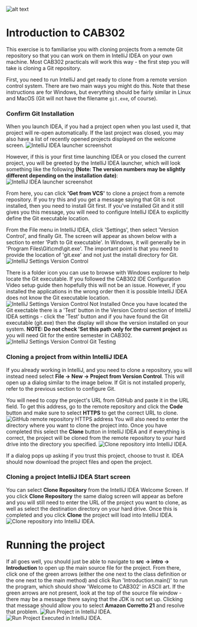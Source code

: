 ![alt text](./images/AdobeStock_902503425.jpeg "Agile Software Development")
# Introduction to CAB302

This exercise is to familiarise you with cloning projects from a remote Git repository so that you can work on them in IntelliJ IDEA on your own machine. Most CAB302 practicals will work this way - the first step you will take is cloning a Git repository.

First, you need to run IntelliJ and get ready to clone from a remote version control system. There are two main ways you might do this. Note that these instructions are for Windows, but everything should be fairly similar in Linux and MacOS (Git will not have the filename `git.exe`, of course).

### Confirm Git Installation

When you launch IDEA, if you had a project open when you last used it, that project will re-open automatically. If the last project was closed, you may also have a list of recently opened projects displayed on the welcome screen.
![IntelliJ IDEA launcher screenshot](./images/IntelliJStartUpOptions.png)

However, if this is your first time launching IDEA or you closed the current project, you will be greeted by the IntelliJ IDEA launcher, which will look something like the following **(Note: The version numbers may be slightly different depending on the installation date)**:
![IntelliJ IDEA launcher screenshot](./images/intellij1.png)

From here, you can click **'Get from VCS'** to clone a project from a remote repository. If you try this and you get a message saying that Git is not installed, then you need to install Git first. If you've installed Git and it still gives you this message, you will need to configure IntelliJ IDEA to explicitly define the Git executable location.

From the File menu in IntelliJ IDEA, click 'Settings', then select 'Version Control', and finally Git. The screen will appear as shown below with a section to enter 'Path to Git executable'. In Windows, it will generally be in 'Program Files\Git\cmd\git.exe'. The important point is that you need to provide the location of 'git.exe' and not just the install directory for Git. 
![IntelliJ Settings Version Control](./images/GitConfigCorrect.png)

There is a folder icon you can use to browse with Windows explorer to help locate the Git executable. If you followed the CAB302 IDE Configuration Video setup guide then hopefully this will not be an issue. However, if you installed the applications in the wrong order then it is possible IntelliJ IDEA does not know the Git executable location. 
![IntelliJ Settings Version Control Not Installed](./images/GitNotInstalled.png)
Once you have located the Git exectable there is a 'Test' button in the Version Control section of IntelliJ IDEA settings - click the 'Test' button and if you have found the Git executable (git.exe) then the display will show the version installed on your system.
**NOTE: Do not check 'Set this path only for the current project** as you will need Git for the entire semester in CAB302.
![IntelliJ Settings Version Control Git Testing](./images/SelectingGitIntelliJ.png)

### Cloning a project from within IntelliJ IDEA 

If you already working in IntelliJ, and you need to clone a repository, you will instead need select **File -> New -> Project from Version Control**. This will open up a dialog similar to the image below. If Git is not installed properly, refer to the previous section to configure Git.

You will need to copy the project's URL from GitHub and paste it in the URL field. To get this address, go to the remote repository and click the **Code** button and make sure to select **HTTPS** to get the correct URL to clone. 
![GitHub remote repository HTTPS address](./images/URLRemoteRepo.png)
You will also need to enter the directory where you want to clone the project into. Once you have completed this select the **Clone** button in IntelliJ IDEA and if everything is correct, the project will be cloned from the remote repository to your hard drive into the directory you specified.
![Clone repository into IntelliJ IDEA](./images/CloneRepoScreen.png).

If a dialog pops up asking if you trust this project, choose to trust it. IDEA should now download the project files and open the project.
### Cloning a project IntelliJ IDEA Start screen

You can select **Clone Repository** from the IntelliJ IDEA Welcome Screen. If you click **Clone Repository** the same dialog screen will appear as before and you will still need to enter the URL of the project you want to clone, as well as select the destination directory on your hard drive. Once this is completed and you click **Clone** the project will load into IntelliJ IDEA.
![Clone repository into IntelliJ IDEA](./images/RepoCloned.png).

# Running the project

If all goes well, you should just be able to navigate to **src -> intro -> Introduction** to open up the main source file for the project. From there, click one of the green arrows (either the one next to the class definition or the one next to the main method) and click Run 'Introduction.main()' to run the program, which should show 'Welcome to CAB302' in ASCII art. If the green arrows are not present, look at the top of the source file window - there may be a message there saying that the JDK is not set up. Clicking that message should allow you to select **Amazon Corretto 21** and resolve that problem.
![Run Project in IntelliJ IDEA](./images/RunProject.png).
![Run Project Executed in IntelliJ IDEA](./images/ProjectExecuted.png).